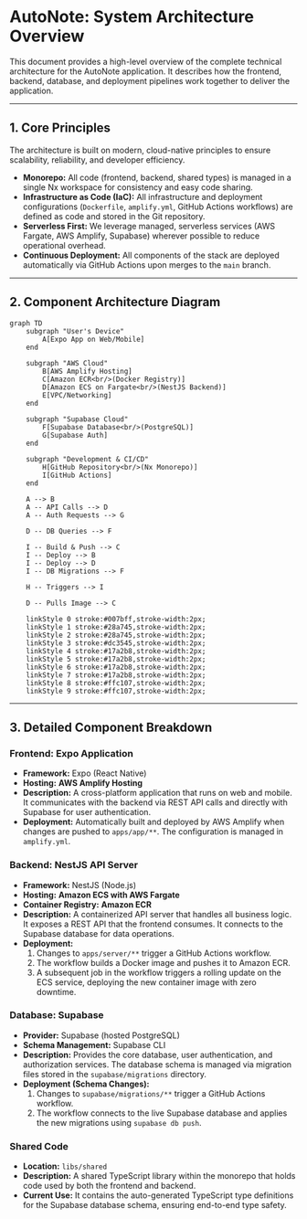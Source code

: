 # AutoNote: System Architecture Overview

This document provides a high-level overview of the complete technical architecture for the AutoNote application. It describes how the frontend, backend, database, and deployment pipelines work together to deliver the application.

---

## **1. Core Principles**

The architecture is built on modern, cloud-native principles to ensure scalability, reliability, and developer efficiency.
- **Monorepo:** All code (frontend, backend, shared types) is managed in a single Nx workspace for consistency and easy code sharing.
- **Infrastructure as Code (IaC):** All infrastructure and deployment configurations (`Dockerfile`, `amplify.yml`, GitHub Actions workflows) are defined as code and stored in the Git repository.
- **Serverless First:** We leverage managed, serverless services (AWS Fargate, AWS Amplify, Supabase) wherever possible to reduce operational overhead.
- **Continuous Deployment:** All components of the stack are deployed automatically via GitHub Actions upon merges to the `main` branch.

---

## **2. Component Architecture Diagram**

```mermaid
graph TD
    subgraph "User's Device"
        A[Expo App on Web/Mobile]
    end

    subgraph "AWS Cloud"
        B[AWS Amplify Hosting]
        C[Amazon ECR<br/>(Docker Registry)]
        D[Amazon ECS on Fargate<br/>(NestJS Backend)]
        E[VPC/Networking]
    end
    
    subgraph "Supabase Cloud"
        F[Supabase Database<br/>(PostgreSQL)]
        G[Supabase Auth]
    end

    subgraph "Development & CI/CD"
        H[GitHub Repository<br/>(Nx Monorepo)]
        I[GitHub Actions]
    end
    
    A --> B
    A -- API Calls --> D
    A -- Auth Requests --> G
    
    D -- DB Queries --> F
    
    I -- Build & Push --> C
    I -- Deploy --> B
    I -- Deploy --> D
    I -- DB Migrations --> F
    
    H -- Triggers --> I
    
    D -- Pulls Image --> C

    linkStyle 0 stroke:#007bff,stroke-width:2px;
    linkStyle 1 stroke:#28a745,stroke-width:2px;
    linkStyle 2 stroke:#28a745,stroke-width:2px;
    linkStyle 3 stroke:#dc3545,stroke-width:2px;
    linkStyle 4 stroke:#17a2b8,stroke-width:2px;
    linkStyle 5 stroke:#17a2b8,stroke-width:2px;
    linkStyle 6 stroke:#17a2b8,stroke-width:2px;
    linkStyle 7 stroke:#17a2b8,stroke-width:2px;
    linkStyle 8 stroke:#ffc107,stroke-width:2px;
    linkStyle 9 stroke:#ffc107,stroke-width:2px;
```

---

## **3. Detailed Component Breakdown**

### **Frontend: Expo Application**
- **Framework:** Expo (React Native)
- **Hosting:** **AWS Amplify Hosting**
- **Description:** A cross-platform application that runs on web and mobile. It communicates with the backend via REST API calls and directly with Supabase for user authentication.
- **Deployment:** Automatically built and deployed by AWS Amplify when changes are pushed to `apps/app/**`. The configuration is managed in `amplify.yml`.

### **Backend: NestJS API Server**
- **Framework:** NestJS (Node.js)
- **Hosting:** **Amazon ECS with AWS Fargate**
- **Container Registry:** **Amazon ECR**
- **Description:** A containerized API server that handles all business logic. It exposes a REST API that the frontend consumes. It connects to the Supabase database for data operations.
- **Deployment:**
    1. Changes to `apps/server/**` trigger a GitHub Actions workflow.
    2. The workflow builds a Docker image and pushes it to Amazon ECR.
    3. A subsequent job in the workflow triggers a rolling update on the ECS service, deploying the new container image with zero downtime.

### **Database: Supabase**
- **Provider:** Supabase (hosted PostgreSQL)
- **Schema Management:** Supabase CLI
- **Description:** Provides the core database, user authentication, and authorization services. The database schema is managed via migration files stored in the `supabase/migrations` directory.
- **Deployment (Schema Changes):**
    1. Changes to `supabase/migrations/**` trigger a GitHub Actions workflow.
    2. The workflow connects to the live Supabase database and applies the new migrations using `supabase db push`.

### **Shared Code**
- **Location:** `libs/shared`
- **Description:** A shared TypeScript library within the monorepo that holds code used by both the frontend and backend.
- **Current Use:** It contains the auto-generated TypeScript type definitions for the Supabase database schema, ensuring end-to-end type safety. 